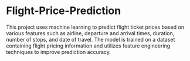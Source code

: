 # Flight-Price-Prediction
This project uses machine learning to predict flight ticket prices based on various features such as airline, departure and arrival times, duration, number of stops, and date of travel. The model is trained on a dataset containing flight pricing information and utilizes feature engineering techniques to improve prediction accuracy.  
